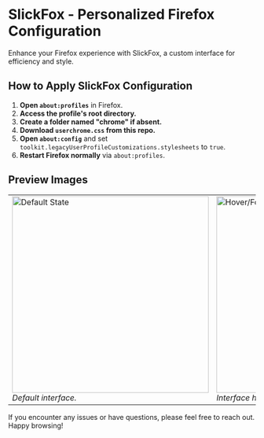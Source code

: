 # SlickFox - Personalized Firefox Configuration

Enhance your Firefox experience with SlickFox, a custom interface for efficiency and style.

## How to Apply SlickFox Configuration

1. **Open `about:profiles`** in Firefox.
2. **Access the profile's root directory.**
3. **Create a folder named "chrome" if absent.**
4. **Download `userchrome.css` from this repo.**
5. **Open `about:config`** and set `toolkit.legacyUserProfileCustomizations.stylesheets` to `true`.
6. **Restart Firefox normally** via `about:profiles`.

## Preview Images

<table>
  <tr>
    <td><img src="https://github.com/Kamimusuhi/SlickFox/assets/130303898/b47867d4-1584-4c13-baca-0cb9a4573f08" alt="Default State" width="400"/><br><em>Default interface.</em></td>
    <td><img src="https://github.com/Kamimusuhi/SlickFox/assets/130303898/d839d68d-7027-42dd-90d2-fc31c64270d4" alt="Hover/Focus State" width="400"/><br><em>Interface hovered/focused.</em></td>
  </tr>
</table>

If you encounter any issues or have questions, please feel free to reach out. Happy browsing!
